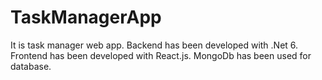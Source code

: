 # TaskManagerApp
It is task manager web app. Backend has been developed with .Net 6. Frontend has been developed with React.js. MongoDb has been used for database.
